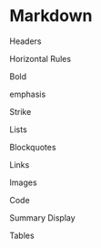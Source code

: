 # Markdown

Headers

Horizontal Rules

Bold

emphasis

Strike

Lists

Blockquotes

Links

Images

Code

Summary Display

Tables
